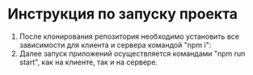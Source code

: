 # Инструкция по запуску проекта
1. После клонирования репозитория необходимо установить все зависимости для клиента и сервера командой "npm i":
2. Далее запуск приложений осуществляется командами "npm run start", как на клиенте, так и на сервере.